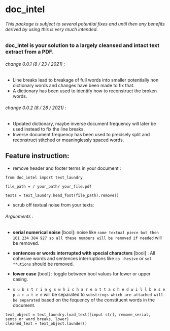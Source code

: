 # doc_intel


###### This package is subject to several potential fixes and until then any benefits derived by using this is very much intended. 

### doc_intel is your solution to a largely cleansed and intact text extract from a PDF. 


###### change 0.0.1 (8 / 23 / 2021) :
   * Line breaks lead to breakage of full words into smaller potentially non dictionary words and changes have been made to fix that. 
   * A dictionary has been used to identify how to reconstruct the broken words. 
###### change 0.0.2 (8 / 28 / 2021) :                         
   * Updated dictionary, maybe inverse document frequency will later be used instead to fix the line breaks. 
   * Inverse document frequency has been used to precisely split and reconstruct stitched or meaninglessly spaced words. 


## Feature instruction:

* remove header and footer terms in your document : 

```
from doc_intel import text_laundry

file_path = / your_path/ your_file.pdf

texts = text_laundry.head_foot(file_path).remove()
```

* scrub off textual noise from your texts:

###### Arguements : 

* **serial numerical noise** [bool]: noise like `some textual piece but then 101 234 384 927 so all these numbers will be removed if needed` will be removed. 

* **sentences or words interrupted with special characters** [bool] : All cohesive words and sentences interruptions like  `co -hesive` or `sol **utions` should be removed.
 
* **lower case** [bool] : toggle between bool values for lower or upper casing. 

* `s u b s t r i n g s w h i c h a r e a t t a c h e d w i l l b e s e p a r a t e d` will be separated to ``substrings which are attached will be separated`` based on the fequency of the constituent words in the document. 

```
text_object = text_laundry.load_text([input str], remove_serial, sents_or_word_breaks, lower)
cleaned_text = text_object.launder()
```


